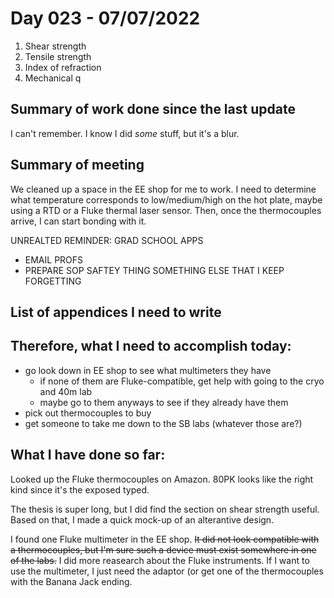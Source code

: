 # Day 023 - 07/07/2022
1. Shear strength
2. Tensile strength
3. Index of refraction
4. Mechanical q 

## Summary of work done since the last update
I can't remember. I know I did *some* stuff, but it's a blur.

## Summary of meeting
We cleaned up a space in the EE shop for me to work.
I need to determine what temperature corresponds to low/medium/high on the hot plate, maybe using a RTD or a Fluke thermal laser sensor. Then, once the thermocouples arrive, I can start bonding with it.

UNREALTED REMINDER:
GRAD SCHOOL APPS
- EMAIL PROFS
- PREPARE SOP
SAFTEY THING
SOMETHING ELSE THAT I KEEP FORGETTING

## List of appendices I need to write


## Therefore, what I need to accomplish today:
- go look down in EE shop to see what multimeters they have
  - if none of them are Fluke-compatible, get help with going to the cryo and 40m lab
  - maybe go to them anyways to see if they already have them
- pick out thermocouples to buy
- get someone to take me down to the SB labs (whatever those are?)

## What I have done so far:
Looked up the Fluke thermocouples on Amazon. 80PK looks like the right kind since it's the exposed typed.

The thesis is super long, but I did find the section on shear strength useful. Based on that, I made a quick mock-up of an alterantive design.

I found one Fluke multimeter in the EE shop. ~~It did not look compatible with a thermocouples, but I'm sure such a device must exist somewhere in one of the labs.~~ I did more reasearch about the Fluke instruments. If I want to use the multimeter, I just need the adaptor (or get one of the thermocouples with the Banana Jack ending.
